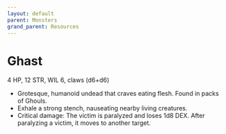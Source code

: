 ```yaml
---
layout: default
parent: Monsters
grand_parent: Resources
---
```


# Ghast

4 HP, 12 STR, WIL 6, claws (d6+d6)  

- Grotesque, humanoid undead that craves eating flesh. Found in packs of Ghouls.  
- Exhale a strong stench, nauseating nearby living creatures.  
- Critical damage: The victim is paralyzed and loses 1d8 DEX. After paralyzing a victim, it moves to another target.  


